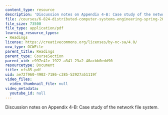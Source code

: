 ```yaml
---
content_type: resource
description: 'Discussion notes on Appendix 4-B: Case study of the network file system.'
file: /courses/6-824-distributed-computer-systems-engineering-spring-2006/ae72f96049027186c38552927a51119f_nfs85.pdf
file_size: 73500
file_type: application/pdf
learning_resource_types:
- Readings
license: https://creativecommons.org/licenses/by-nc-sa/4.0/
ocw_type: OCWFile
parent_title: Readings
parent_type: CourseSection
parent_uid: c997e41e-1922-a341-23a2-40acbb0edd90
resourcetype: Document
title: nfs85.pdf
uid: ae72f960-4902-7186-c385-52927a51119f
video_files:
  video_thumbnail_file: null
video_metadata:
  youtube_id: null
---
```

Discussion notes on Appendix 4-B: Case study of the network file system.